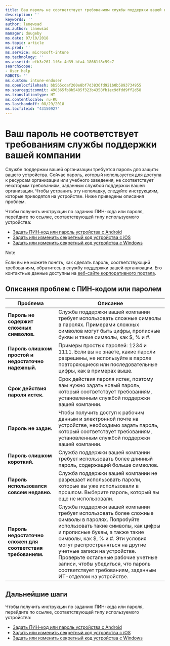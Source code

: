 ```yaml
---
title: Ваш пароль не соответствует требованиям службы поддержки вашей компании | Документы Майкрософт
description: ''
keywords: ''
author: lenewsad
ms.author: lanewsad
manager: dougeby
ms.date: 07/10/2018
ms.topic: article
ms.prod: ''
ms.service: microsoft-intune
ms.technology: ''
ms.assetid: efb3c261-1f6c-4d39-bfa4-18661f8c59c7
searchScope:
- User help
ROBOTS: ''
ms.custom: intune-enduser
ms.openlocfilehash: bb565cdaf200e8bf7d3836fd921b0b5893734955
ms.sourcegitcommit: 490365fb8b5405f323b4358fb1ec9dfdd9ff2d58
ms.translationtype: HT
ms.contentlocale: ru-RU
ms.lasthandoff: 08/29/2018
ms.locfileid: "43150927"
---
```

# <a name="your-password-does-not-meet-your-company-supports-requirements"></a>Ваш пароль не соответствует требованиям службы поддержки вашей компании

Службе поддержки вашей организации требуется пароль для защиты вашего устройства. Сейчас пароль, который используется для доступа к ресурсам организации или учебного заведения, не соответствует некоторым требованиям, заданным службой поддержки вашей организации. Чтобы устранить эту неполадку, следуйте инструкциям, которые приводятся на устройстве. Ниже приведены описания проблем.

Чтобы получить инструкции по заданию ПИН-кода или пароля, перейдите по ссылке, соответствующей типу используемого устройства:

- [Задать ПИН-код или пароль устройства с Android](set-your-pin-or-password-android.md)
- [Задать или изменить секретный код устройства с iOS](set-or-change-your-passcode-ios.md)
- [Задать или изменить секретный код устройства с Windows](set-or-change-your-password-windows.md)

> [!NOTE]
> Если вы не можете понять, как сделать пароль, соответствующий требованиям, обратитесь в службу поддержки вашей организации. Его контактные данные доступны на [веб-сайте корпоративного портала](https://go.microsoft.com/fwlink/?linkid=2010980).

## <a name="pin-or-password-issue-descriptions"></a>Описания проблем с ПИН-кодом или паролем

| **Проблема** | **Описание** |
|-----------------------------------------------------|------------------------------------------------------------------------------------------------------------------------------------------------------------------------------------------------------------------------------------------------------------------------------------------------------------------------------------------------------------|
| **Пароль не содержит сложных символов.** | Служба поддержки вашей компании требует использовать сложные символы в паролях. Примерами сложных символов могут быть цифры, прописные буквы и такие символы, как $, % и #. |
| **Пароль слишком простой и недостаточно надежный.** | Примеры простых паролей: 1234 и 1111. Если вы не знаете, какие пароли разрешены, не используйте в пароле повторяющиеся или последовательные цифры, как в примерах выше. |
| **Срок действия пароля истек.** | Срок действия пароля истек, поэтому вам нужно задать новый пароль, который соответствует требованиям, установленным службой поддержки вашей компании. |
| **Пароль не задан.** | Чтобы получить доступ к рабочим данным и электронной почте на устройстве, необходимо задать пароль, который соответствует требованиям, установленным службой поддержки вашей компании. |
| **Пароль слишком короткий.** | Служба поддержки вашей компании требует использовать более длинный пароль, содержащий больше символов. |
| **Пароль использовался совсем недавно.** | Служба поддержки вашей компании не разрешает использовать пароли, которые вы уже использовали в прошлом. Выберите пароль, который вы еще не использовали. |
| **Пароль недостаточно сложен для соответствия требованиям.** | Служба поддержки вашей компании требует использовать более сложные символы в паролях. Попробуйте использовать такие символы, как цифры и прописные буквы, а также такие символы, как $, % и #. Эти условия могут распространяться на другие учетные записи на устройстве. Проверьте остальные рабочие учетные записи, чтобы убедиться, что пароль соответствует требованиям, заданным ИТ-отделом на устройстве. |

## <a name="next-steps"></a>Дальнейшие шаги

Чтобы получить инструкции по заданию ПИН-кода или пароля, перейдите по ссылке, соответствующей типу используемого устройства:

- [Задать ПИН-код или пароль устройства с Android](set-your-pin-or-password-android.md)
- [Задать или изменить секретный код устройства с iOS](set-or-change-your-passcode-ios.md)
- [Задать или изменить секретный код устройства с Windows](set-or-change-your-password-windows.md)
